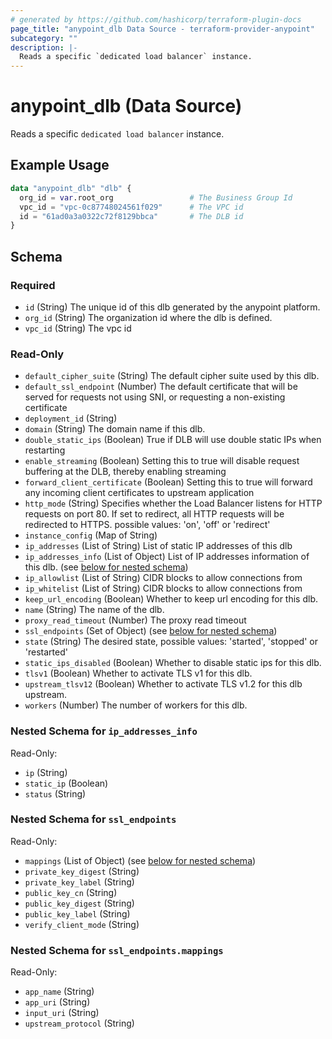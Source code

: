 ```yaml
---
# generated by https://github.com/hashicorp/terraform-plugin-docs
page_title: "anypoint_dlb Data Source - terraform-provider-anypoint"
subcategory: ""
description: |-
  Reads a specific `dedicated load balancer` instance.
---
```


# anypoint_dlb (Data Source)

Reads a specific `dedicated load balancer` instance.

## Example Usage

```terraform
data "anypoint_dlb" "dlb" {
  org_id = var.root_org                 # The Business Group Id
  vpc_id = "vpc-0c87748024561f029"      # The VPC id
  id = "61ad0a3a0322c72f8129bbca"       # The DLB id
}
```

<!-- schema generated by tfplugindocs -->
## Schema

### Required

- `id` (String) The unique id of this dlb generated by the anypoint platform.
- `org_id` (String) The organization id where the dlb is defined.
- `vpc_id` (String) The vpc id

### Read-Only

- `default_cipher_suite` (String) The default cipher suite used by this dlb.
- `default_ssl_endpoint` (Number) The default certificate that will be served for requests not using SNI, or requesting a non-existing certificate
- `deployment_id` (String)
- `domain` (String) The domain name if this dlb.
- `double_static_ips` (Boolean) True if DLB will use double static IPs when restarting
- `enable_streaming` (Boolean) Setting this to true will disable request buffering at the DLB, thereby enabling streaming
- `forward_client_certificate` (Boolean) Setting this to true will forward any incoming client certificates to upstream application
- `http_mode` (String) Specifies whether the Load Balancer listens for HTTP requests on port 80. If set to redirect, all HTTP requests will be redirected to HTTPS. possible values: 'on', 'off' or 'redirect'
- `instance_config` (Map of String)
- `ip_addresses` (List of String) List of static IP addresses of this dlb
- `ip_addresses_info` (List of Object) List of IP addresses information of this dlb. (see [below for nested schema](#nestedatt--ip_addresses_info))
- `ip_allowlist` (List of String) CIDR blocks to allow connections from
- `ip_whitelist` (List of String) CIDR blocks to allow connections from
- `keep_url_encoding` (Boolean) Whether to keep url encoding for this dlb.
- `name` (String) The name of the dlb.
- `proxy_read_timeout` (Number) The proxy read timeout
- `ssl_endpoints` (Set of Object) (see [below for nested schema](#nestedatt--ssl_endpoints))
- `state` (String) The desired state, possible values: 'started', 'stopped' or 'restarted'
- `static_ips_disabled` (Boolean) Whether to disable static ips for this dlb.
- `tlsv1` (Boolean) Whether to activate TLS v1 for this dlb.
- `upstream_tlsv12` (Boolean) Whether to activate TLS v1.2 for this dlb upstream.
- `workers` (Number) The number of workers for this dlb.

<a id="nestedatt--ip_addresses_info"></a>
### Nested Schema for `ip_addresses_info`

Read-Only:

- `ip` (String)
- `static_ip` (Boolean)
- `status` (String)


<a id="nestedatt--ssl_endpoints"></a>
### Nested Schema for `ssl_endpoints`

Read-Only:

- `mappings` (List of Object) (see [below for nested schema](#nestedobjatt--ssl_endpoints--mappings))
- `private_key_digest` (String)
- `private_key_label` (String)
- `public_key_cn` (String)
- `public_key_digest` (String)
- `public_key_label` (String)
- `verify_client_mode` (String)

<a id="nestedobjatt--ssl_endpoints--mappings"></a>
### Nested Schema for `ssl_endpoints.mappings`

Read-Only:

- `app_name` (String)
- `app_uri` (String)
- `input_uri` (String)
- `upstream_protocol` (String)


